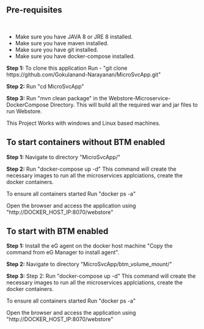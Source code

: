 <h2>Pre-requisites</h2> <br>
<ul>
  <li>Make sure you have JAVA 8 or JRE 8 installed.</li>
  <li>Make sure you have maven installed.</li>
  <li>Make sure you have git installed.</li>
  <li>Make sure you have docker-compose installed.</li>
</ul>
<b>Step 1:</b> To clone this application Run - "git clone https://github.com/Gokulanand-Narayanan/MicroSvcApp.git"

<b>Step 2:</b> Run "cd MicroSvcApp"

<b>Step 3:</b> Run "mvn clean package" in the Webstore-Microservice-DockerCompose Directory. This will build all the required war and jar files to run Webstore.

This Project Works with windows and Linux based machines.

<h2>To start containers without BTM enabled</h2>

<b>Step 1:</b> Navigate to directory "MicroSvcApp/"  

<b>Step 2:</b> Run "docker-compose up -d" This command will create the necessary images to run all the microservices applciations, create the docker containers. 

To ensure all containers started  Run "docker ps -a"

Open the browser and access the application using "http://DOCKER_HOST_IP:8070/webstore"


<h2>To start with BTM enabled </h2>

<b>Step 1:</b> Install the eG agent on the docker host machine "Copy the command from eG Manager to install agent".

<b>Step 2:</b> Navigate to directory "MicroSvcApp/btm_volume_mount/" 

<b>Step 3:</b> Step 2: Run "docker-compose up -d" This command will create the necessary images to run all the microservices applciations, create the docker containers.

To ensure all containers started  Run "docker ps -a"

Open the browser and access the application using "http://DOCKER_HOST_IP:8070/webstore"

